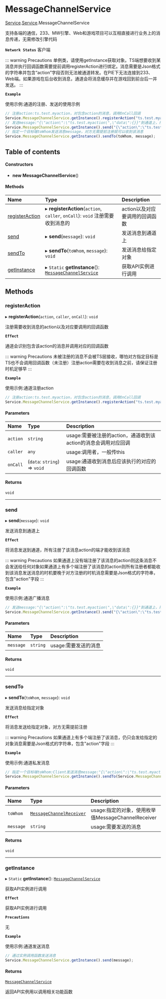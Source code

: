# MessageChannelService <Badge type="tip" text="Class" />

[Service](../modules/Service.md).[Service](../modules/Service.Service.md).MessageChannelService

支持各端的通信，233、MW引擎、Web和游戏项目可以互相直接进行业务上的消息传递，无需修改引擎代码

**`Network Status`** 客户端

::: warning Precautions
单例类，请使用getInstance获取对象。TS端想要收到某消息并执行回调函数需要提前调用registerAction进行绑定。消息需要是Json格式的字符串并包含“action”字段否则无法被通道转发。在PIE下无法连接到233、Web端。如果游戏在后台收到消息，通道会将消息缓存并在游戏回到前台后一并发送。
:::

**`Example`**

使用示例:通道的注册、发送的使用示例
```ts
// 注册action:ts.test.myaction，对包含action的消息，调用OnCall回调
Service.MessageChannelService.getInstance().registerAction("ts.test.myaction", this, OnCall);
// 发送message:"{\"action\":\"ts.test.myaction\",\"data\":{}}"到通道上，所有注册了该消息中action的端才可以收到该消息
Service.MessageChannelService.getInstance().send("{\"action\":\"ts.test.myaction\",\"data\":{}}");
// 指定一个目标端toWhom发送消息message，对方无需提前注册就可以收到该消息
Service.MessageChannelService.getInstance().sendTo(toWhom, message);
```

## Table of contents

#### Constructors

- **new MessageChannelService**()


#### Methods

| Name | Type | Description |
| :------ | :------ | :------ |
| [registerAction](Service.Service.MessageChannelService.md#registeraction) | ▸ **registerAction**(`action`, `caller`, `onCall`): `void` 注册需要收到消息的 | action以及对应要调用的回调函数 |
| [send](Service.Service.MessageChannelService.md#send) | ▸ **send**(`message`): `void`| 发送消息到通道上 |
| [sendTo](Service.Service.MessageChannelService.md#sendto) | ▸ **sendTo**(`toWhom`, `message`): `void`| 发送消息给指定对象|
| [getInstance](Service.Service.MessageChannelService.md#getinstance) | ▸ `Static` **getInstance**(): [`MessageChannelService`](Service.Service.MessageChannelService.md) | 获取API实例进行调用 |

## Methods

### registerAction

▸ **registerAction**(`action`, `caller`, `onCall`): `void`

注册需要收到消息的action以及对应要调用的回调函数

**`Effect`**

通道会识别包含该action的消息并调用对应的回调函数

::: warning Precautions
未被注册的消息不会被TS层接收，哪怕对方指定目标是TS也不会调用回调函数（未注册）注册action需要在收到消息之前，请保证注册时机足够早
:::

**`Example`**

使用示例:通道注册action
```ts
// 注册action:ts.test.myaction，对包含action的消息，调用OnCall回调
Service.MessageChannelService.getInstance().registerAction("ts.test.myaction", this, OnCall);
```

#### Parameters

| Name | Type | Description |
| :------ | :------ | :------ |
| `action` | `string` | usage:需要被注册的action，通道收到该action的消息会调用对应回调 |
| `caller` | `any` | usage:调用者，一般传this |
| `onCall` | (`data`: `string`) => `void` | usage:通道收到消息后应该执行的对应的回调函数 |

#### Returns

`void`

___

### send

▸ **send**(`message`): `void`

发送消息到通道上

**`Effect`**

将消息发送到通道，所有注册了该消息action的端才能收到该消息

::: warning Precautions
如果通道上没有端注册了该消息的action则这条消息不会发送给任何对象如果通道上有多个端注册了该消息的action则所有注册者都能收到该消息发送消息的时机要晚于对方注册的时机消息需要是Json格式的字符串，包含"action"字段
:::

**`Example`**

使用示例:通道广播消息
```ts
// 发送message:"{\"action\":\"ts.test.myaction\",\"data\":{}}"到通道上，所有注册了该消息中action的端才可以收到该消息
Service.MessageChannelService.getInstance().send("{\"action\":\"ts.test.myaction\",\"data\":{}}");
```

#### Parameters

| Name | Type | Description |
| :------ | :------ | :------ |
| `message` | `string` | usage:需要发送的消息 |

#### Returns

`void`

___

### sendTo

▸ **sendTo**(`toWhom`, `message`): `void`

发送消息给指定对象

**`Effect`**

将消息发送给指定对象，对方无需提前注册

::: warning Precautions
如果通道上有多个端注册了该消息，仍只会发给指定的对象消息需要是Json格式的字符串，包含"action"字段
:::

**`Example`**

使用示例:通道私发消息
```ts
// 指定一个目标端toWhom:Client发送消息message:"{\"action\":\"ts.test.myaction\",\"data\":{}}"，对方无需提前注册就可以收到该消息
Service.MessageChannelService.getInstance().sendTo(Service.MessageChannelReceiver.Client, "{\"action\":\"ts.test.myaction\",\"data\":{}}");
```

#### Parameters

| Name | Type | Description |
| :------ | :------ | :------ |
| `toWhom` | [`MessageChannelReceiver`](../enums/Service.Service.MessageChannelReceiver.md) | usage:指定的对象，使用枚举值MessageChannelReceiver |
| `message` | `string` | usage:需要发送的消息 |

#### Returns

`void`

___

### getInstance

▸ `Static` **getInstance**(): [`MessageChannelService`](Service.Service.MessageChannelService.md)

获取API实例进行调用

**`Effect`**

获取API实例进行调用

**`Precautions`**

无

**`Example`**

使用示例:通道发送消息
```ts
// 通过实例调用函数发送消息
Service.MessageChannelService.getInstance().send(message);
```

#### Returns

[`MessageChannelService`](Service.Service.MessageChannelService.md)

返回API实例用以调用相关功能函数
